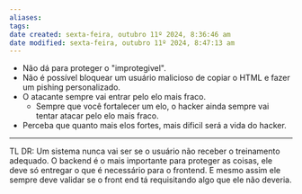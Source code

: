 ```yaml
---
aliases: 
tags: 
date created: sexta-feira, outubro 11º 2024, 8:36:46 am
date modified: sexta-feira, outubro 11º 2024, 8:47:13 am
---
```

- Não dá para proteger o "improtegivel".
- Não é possível bloquear um usuário malicioso de copiar o HTML e fazer um pishing personalizado.
- O atacante sempre vai entrar pelo elo mais fraco.
	- Sempre que você fortalecer um elo, o hacker ainda sempre vai tentar atacar pelo elo mais fraco.
- Perceba que quanto mais elos fortes, mais dificil será a vida do hacker.

---

TL DR: Um sistema nunca vai ser se o usuário não receber o treinamento adequado. O backend é o mais importante para proteger as coisas, ele deve só entregar o que é necessário para o frontend. E mesmo assim ele sempre deve validar se o front end tá requisitando algo que ele não deveria.
